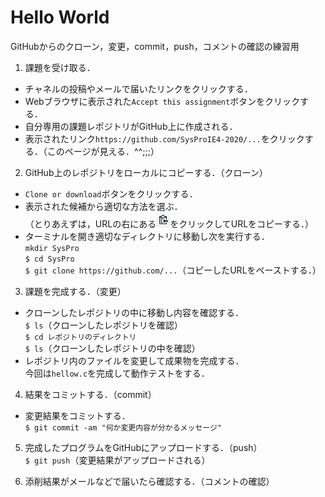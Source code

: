 # Hello World

GitHubからのクローン，変更，commit，push，コメントの確認の練習用

1. 課題を受け取る．

  - チャネルの投稿やメールで届いたリンクをクリックする．
  - Webブラウザに表示された`Accept this assignment`ボタンをクリックする．
  - 自分専用の課題レポジトリがGitHub上に作成される．
  - 表示されたリンク`https://github.com/SysProIE4-2020/...`をクリックする．（このページが見える．^^;;;）

2. GitHub上のレポジトリをローカルにコピーする．（クローン）

  - `Clone or download`ボタンをクリックする．
  - 表示された候補から適切な方法を選ぶ．<br>
    （とりあえずは，URLの右にある![コピーボタン](button.jpg)をクリックしてURLをコピーする．）
  - ターミナルを開き適切なディレクトリに移動し次を実行する．<br>
    `mkdir SysPro`<br>
    `$ cd SysPro`<br>
    `$ git clone https://github.com/...`（コピーしたURLをペーストする．）

3. 課題を完成する．（変更）

  - クローンしたレポジトリの中に移動し内容を確認する．<br>
    `$ ls`（クローンしたレポジトリを確認）<br>
    `$ cd レポジトリのディレクトリ`<br>
    `$ ls`（クローンしたレポジトリの中を確認）
  - レポジトリ内のファイルを変更して成果物を完成する．<br>
    今回は`hellow.c`を完成して動作テストをする．

4. 結果をコミットする．（commit）<br>

  - 変更結果をコミットする．<br>
    `$ git commit -am "何か変更内容が分かるメッセージ"`

5. 完成したプログラムをGitHubにアップロードする．（push）<br>
  `$ git push`（変更結果がアップロードされる）

6. 添削結果がメールなどで届いたら確認する．（コメントの確認）
